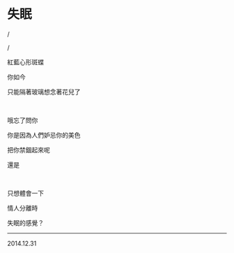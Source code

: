 # 失眠

/

/


紅藍心形斑蝶

你如今

只能隔著玻璃想念著花兒了

<br>

哦忘了問你

你是因為人們妒忌你的美色

把你禁錮起來呢

還是

<br>

只想體會一下

情人分離時

失眠的感覺？

---

2014.12.31